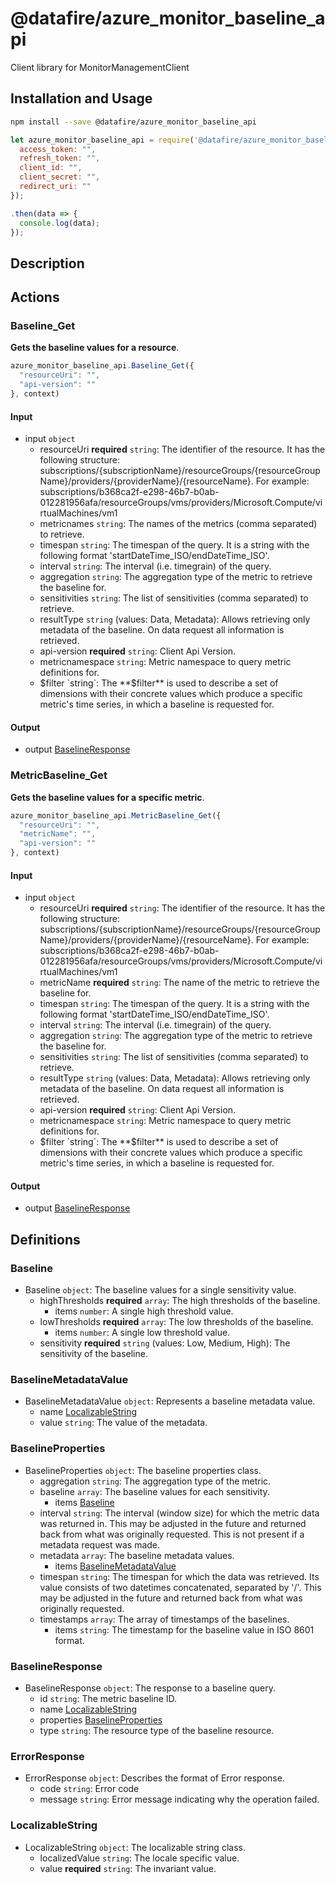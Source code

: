 # @datafire/azure_monitor_baseline_api

Client library for MonitorManagementClient

## Installation and Usage
```bash
npm install --save @datafire/azure_monitor_baseline_api
```
```js
let azure_monitor_baseline_api = require('@datafire/azure_monitor_baseline_api').create({
  access_token: "",
  refresh_token: "",
  client_id: "",
  client_secret: "",
  redirect_uri: ""
});

.then(data => {
  console.log(data);
});
```

## Description



## Actions

### Baseline_Get
**Gets the baseline values for a resource**.


```js
azure_monitor_baseline_api.Baseline_Get({
  "resourceUri": "",
  "api-version": ""
}, context)
```

#### Input
* input `object`
  * resourceUri **required** `string`: The identifier of the resource. It has the following structure: subscriptions/{subscriptionName}/resourceGroups/{resourceGroupName}/providers/{providerName}/{resourceName}. For example: subscriptions/b368ca2f-e298-46b7-b0ab-012281956afa/resourceGroups/vms/providers/Microsoft.Compute/virtualMachines/vm1
  * metricnames `string`: The names of the metrics (comma separated) to retrieve.
  * timespan `string`: The timespan of the query. It is a string with the following format 'startDateTime_ISO/endDateTime_ISO'.
  * interval `string`: The interval (i.e. timegrain) of the query.
  * aggregation `string`: The aggregation type of the metric to retrieve the baseline for.
  * sensitivities `string`: The list of sensitivities (comma separated) to retrieve.
  * resultType `string` (values: Data, Metadata): Allows retrieving only metadata of the baseline. On data request all information is retrieved.
  * api-version **required** `string`: Client Api Version.
  * metricnamespace `string`: Metric namespace to query metric definitions for.
  * $filter `string`: The **$filter** is used to describe a set of dimensions with their concrete values which produce a specific metric's time series, in which a baseline is requested for.

#### Output
* output [BaselineResponse](#baselineresponse)

### MetricBaseline_Get
**Gets the baseline values for a specific metric**.


```js
azure_monitor_baseline_api.MetricBaseline_Get({
  "resourceUri": "",
  "metricName": "",
  "api-version": ""
}, context)
```

#### Input
* input `object`
  * resourceUri **required** `string`: The identifier of the resource. It has the following structure: subscriptions/{subscriptionName}/resourceGroups/{resourceGroupName}/providers/{providerName}/{resourceName}. For example: subscriptions/b368ca2f-e298-46b7-b0ab-012281956afa/resourceGroups/vms/providers/Microsoft.Compute/virtualMachines/vm1
  * metricName **required** `string`: The name of the metric to retrieve the baseline for.
  * timespan `string`: The timespan of the query. It is a string with the following format 'startDateTime_ISO/endDateTime_ISO'.
  * interval `string`: The interval (i.e. timegrain) of the query.
  * aggregation `string`: The aggregation type of the metric to retrieve the baseline for.
  * sensitivities `string`: The list of sensitivities (comma separated) to retrieve.
  * resultType `string` (values: Data, Metadata): Allows retrieving only metadata of the baseline. On data request all information is retrieved.
  * api-version **required** `string`: Client Api Version.
  * metricnamespace `string`: Metric namespace to query metric definitions for.
  * $filter `string`: The **$filter** is used to describe a set of dimensions with their concrete values which produce a specific metric's time series, in which a baseline is requested for.

#### Output
* output [BaselineResponse](#baselineresponse)



## Definitions

### Baseline
* Baseline `object`: The baseline values for a single sensitivity value.
  * highThresholds **required** `array`: The high thresholds of the baseline.
    * items `number`: A single high threshold value.
  * lowThresholds **required** `array`: The low thresholds of the baseline.
    * items `number`: A single low threshold value.
  * sensitivity **required** `string` (values: Low, Medium, High): The sensitivity of the baseline.

### BaselineMetadataValue
* BaselineMetadataValue `object`: Represents a baseline metadata value.
  * name [LocalizableString](#localizablestring)
  * value `string`: The value of the metadata.

### BaselineProperties
* BaselineProperties `object`: The baseline properties class.
  * aggregation `string`: The aggregation type of the metric.
  * baseline `array`: The baseline values for each sensitivity.
    * items [Baseline](#baseline)
  * interval `string`: The interval (window size) for which the metric data was returned in.  This may be adjusted in the future and returned back from what was originally requested.  This is not present if a metadata request was made.
  * metadata `array`: The baseline metadata values.
    * items [BaselineMetadataValue](#baselinemetadatavalue)
  * timespan `string`: The timespan for which the data was retrieved. Its value consists of two datetimes concatenated, separated by '/'.  This may be adjusted in the future and returned back from what was originally requested.
  * timestamps `array`: The array of timestamps of the baselines.
    * items `string`: The timestamp for the baseline value in ISO 8601 format.

### BaselineResponse
* BaselineResponse `object`: The response to a baseline query.
  * id `string`: The metric baseline ID.
  * name [LocalizableString](#localizablestring)
  * properties [BaselineProperties](#baselineproperties)
  * type `string`: The resource type of the baseline resource.

### ErrorResponse
* ErrorResponse `object`: Describes the format of Error response.
  * code `string`: Error code
  * message `string`: Error message indicating why the operation failed.

### LocalizableString
* LocalizableString `object`: The localizable string class.
  * localizedValue `string`: The locale specific value.
  * value **required** `string`: The invariant value.


